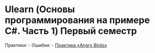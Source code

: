 #  Ulearn (Основы программирования на примере C#. Часть 1) Первый семестр

Практики:
    - Ошибки:
        - [Практика «Angry Birds»](https://github.com/ve3xone)